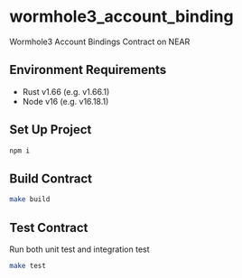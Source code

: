 # wormhole3_account_binding
Wormhole3 Account Bindings Contract on NEAR

## Environment Requirements

- Rust v1.66 (e.g. v1.66.1)
- Node v16 (e.g. v16.18.1)

## Set Up Project

```bash
npm i
```

## Build Contract

```bash
make build
```

## Test Contract

Run both unit test and integration test

```bash
make test
```
